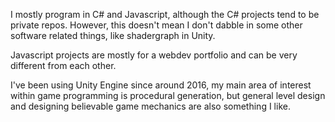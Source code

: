 I mostly program in C# and Javascript, although the C# projects tend to be private repos. However, this doesn't mean I don't dabble in some other software related things, like shadergraph in Unity.

Javascript projects are mostly for a webdev portfolio and can be very different from each other.

I've been using Unity Engine since around 2016, my main area of interest within game programming is procedural generation, but general level design and designing believable game mechanics are also something I like.


<!---
DMNK-K/DMNK-K is a ✨ special ✨ repository because its `README.md` (this file) appears on your GitHub profile.
You can click the Preview link to take a look at your changes.
--->
